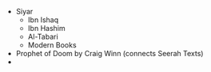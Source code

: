 - Siyar
	- Ibn Ishaq
	- Ibn Hashim
	- Al-Tabari
	- Modern Books
- Prophet of Doom by Craig Winn (connects Seerah Texts)
- 